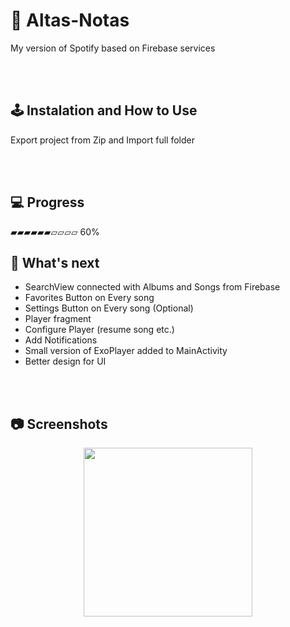 # 🎵  Altas-Notas
My version of Spotify based on Firebase services


<br /><br/>
## 🕹️ Instalation and How to Use
Export project from Zip and Import full folder


<br /><br/>


## 💻 Progress

▰▰▰▰▰▰▱▱▱▱ 60%

## 🧭 What's next

* SearchView connected with Albums and Songs from Firebase
* Favorites Button on Every song
* Settings Button on Every song (Optional)
* Player fragment
* Configure Player (resume song etc.)
* Add Notifications 
* Small version of ExoPlayer added to MainActivity
* Better design for UI


<br /><br/>
## 📷 Screenshots

<p align="center">
<img src="gif_1.gif" width="270px">
</p>
